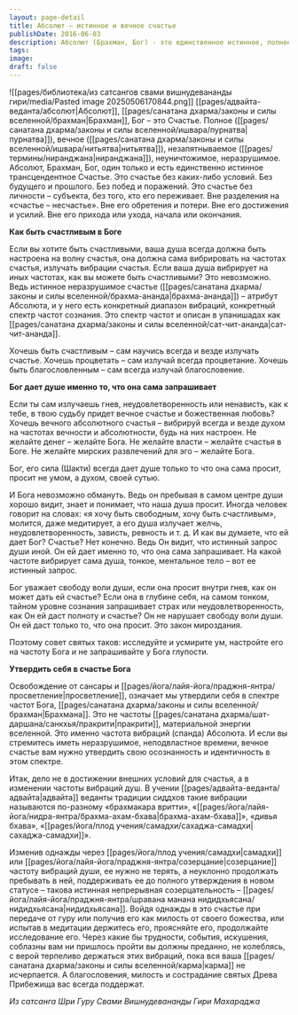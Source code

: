 ```yaml
---
layout: page-detail
title: Абсолют – истинное и вечное счастье
publishDate: 2016-06-03
description: Абсолют (Брахман, Бог) - это единственное истинное, полное и вечное трансцендентное счастье, не зависящее от условий, времени, побед или поражений. Это счастье вне субъекта, вне противоположностей, вне усилий и достижений. Чтобы быть счастливым в Боге, душа должна сама излучать вибрации счастья, ведь Бог даёт душе именно то, что она внутренне запрашивает. Освобождение и просветление - утверждение себя в частотах Абсолюта (Брахмана), а не материального мира. Истинное счастье достигается не внешними условиями, а изменением внутренней вибрации и постоянным пребыванием в состоянии Сат-Чит-Ананда
tags: 
image: 
draft: false
---
```

![[pages/библиотека/из сатсангов свами вишнудевананды гири/media/Pasted image 20250506170844.png]]
[[pages/адвайта-веданта/абсолют|Абсолют]], [[pages/санатана дхарма/законы и силы вселенной/брахман|Брахман]], Бог – это Счастье. Полное ([[pages/санатана дхарма/законы и силы вселенной/ишвара/пурнатва|пурнатва]]), вечное ([[pages/санатана дхарма/законы и силы вселенной/ишвара/нитьятва|нитьятва]]), незапятнываемое ([[pages/термины/ниранджана|ниранджана]]), неуничтожимое, неразрушимое. Абсолют, Брахман, Бог, один только и есть единственно истинное трансцендентное Счастье. Это счастье без каких-либо условий. Без будущего и прошлого. Без побед и поражений. Это счастье без личности – субъекта, без того, кто его переживает. Вне разделения на «счастье – несчастье». Вне его обретения и потери. Вне его достижения и усилий. Вне его прихода или ухода, начала или окончания.

**Как быть счастливым в Боге**

Если вы хотите быть счастливыми, ваша душа всегда должна быть настроена на волну счастья, она должна сама вибрировать на частотах счастья, излучать вибрации счастья. Если ваша душа вибрирует на иных частотах, как вы можете быть счастливыми? Это невозможно. Ведь истинное неразрушимое счастье ([[pages/санатана дхарма/законы и силы вселенной/брахма-ананда|брахма-ананда]]) – атрибут Абсолюта, и у него есть конкретный диапазон вибраций, конкретный спектр частот сознания. Это спектр частот и описан в упанишадах как [[pages/санатана дхарма/законы и силы вселенной/сат-чит-ананда|сат-чит-ананда]].

Хочешь быть счастливым – сам научись всегда и везде излучать счастье. Хочешь процветать – сам излучай всегда процветание. Хочешь быть благословленным – сам всегда излучай благословение.

**Бог дает душе именно то, что она сама запрашивает**

Если ты сам излучаешь гнев, неудовлетворенность или ненависть, как к тебе, в твою судьбу придет вечное счастье и божественная любовь? Хочешь вечного абсолютного счастья – вибрируй всегда и везде духом на частотах вечности и абсолютности, будь на них настроен. Не желайте денег – желайте Бога. Не желайте власти – желайте счастья в Боге. Не желайте мирских развлечений для эго – желайте Бога. 

Бог, его сила (Шакти) всегда дает душе только то что она сама просит, просит не умом, а духом, своей сутью.

И Бога невозможно обмануть. Ведь он пребывая в самом центре души хорошо видит, знает и понимает, что наша душа просит. Иногда человек говорит на словах: «я хочу быть свободным, хочу быть счастливым», молится, даже медитирует, а его душа излучает желчь, неудовлетворенность, зависть, ревность и т. д. И как вы думаете, что ей дает Бог? Счастье? Нет конечно. Ведь Он видит, что истинный запрос души иной. Он ей дает именно то, что она сама запрашивает. На какой частоте вибрирует сама душа, тонкое, ментальное тело – вот ее истинный запрос. 

Бог уважает свободу воли души, если она просит внутри гнев, как он может дать ей счастье? Если она в глубине себя, на самом тонком, тайном уровне сознания запрашивает страх или неудовлетворенность, как Он ей даст полноту и счастье? Он не нарушает свободу воли души. Он ей даст только то, что она просит. Это закон мироздания.

Поэтому совет святых таков: исследуйте и усмирите ум, настройте его на частоту Бога и не запрашивайте у Бога глупости.

**Утвердить себя в счастье Бога**

Освобождение от сансары и [[pages/йога/лайя-йога/праджня-янтра/просветление|просветление]], означает мы утвердили себя в спектре частот Бога, [[pages/санатана дхарма/законы и силы вселенной/брахман|Брахмана]]. Это не частоты [[pages/санатана дхарма/шат-даршана/санкхья/пракрити|пракрити]], материальной энергии вселенной. Это именно частота вибраций (спанда) Абсолюта. И если вы стремитесь иметь неразрушимое, неподвластное времени, вечное счастье вам нужно утвердить свою осознанность и идентичность в этом спектре. 

Итак, дело не в достижении внешних условий для счастья, а в изменении частоты вибраций душ. В учении [[pages/адвайта-веданта/адвайта|адвайта]] веданты традиции сиддхов такие вибрации называются по-разному «брахмакара вритти», «[[pages/йога/лайя-йога/нидра-янтра/брахма-ахам-бхава|брахма-ахам-бхава]]», «дивья бхава», «[[pages/йога/плод учения/самадхи/сахаджа-самадхи|сахаджа-самадхи]]».

Изменив однажды через [[pages/йога/плод учения/самадхи|самадхи]] или [[pages/йога/лайя-йога/праджня-янтра/созерцание|созерцание]] частоту вибраций души, ее нужно не терять, а неуклонно продолжать пребывать в ней, поддерживать ее до полного утверждения в новом статусе – такова истинная непрерывная созерцательность – [[pages/йога/лайя-йога/праджня-янтра/шравана манана нидидхьясана/нидидхьясана|нидидхьясана]]. Войдя однажды в это счастье при передаче от гуру или получив его как милость от своего божества, или испытав в медитации держитесь его, проясняйте его, продолжайте исследование его. Через какие бы трудности, события, искушения, соблазны вам ни пришлось пройти вы должны преданно, не колеблясь, с верой терпеливо держаться этих вибраций, пока вся ваша [[pages/санатана дхарма/законы и силы вселенной/карма|карма]] не исчерпается. А благословения, милость и сострадание святых Древа Прибежища вас всегда поддержат.

*Из сатсанга Шри Гуру Свами Вишнудевананды Гири Махараджа*